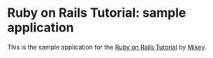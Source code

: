 # Ruby on Rails Tutorial: sample application

This is the sample application for the [Ruby on Rails Tutorial](http://railstutorial.org/) by [Mikey](http://michaelhartl.com/).
 